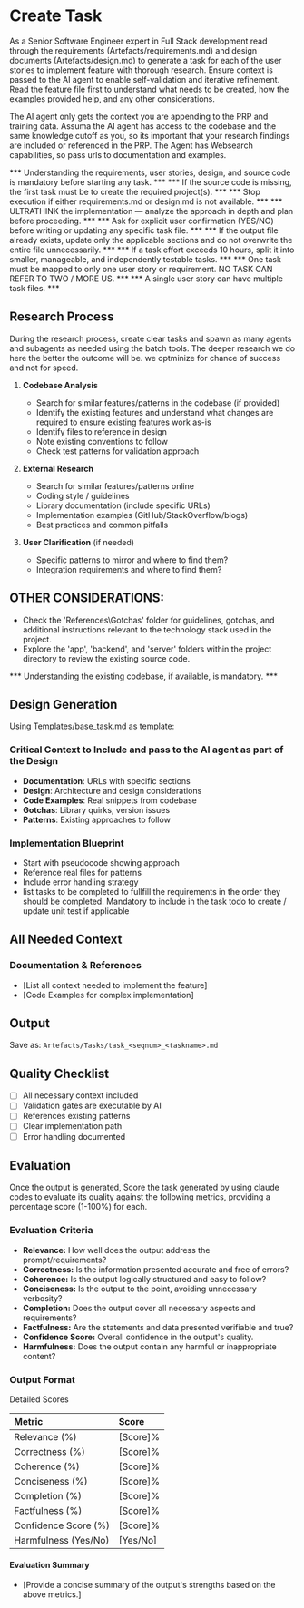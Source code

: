 # Create Task

As a Senior Software Engineer expert in Full Stack development read through the requirements (Artefacts/requirements.md) and design documents (Artefacts/design.md) to generate a task for each of the user stories to implement feature with thorough research. Ensure context is passed to the AI agent to enable self-validation and iterative refinement. Read the feature file first to understand what needs to be created, how the examples provided help, and any other considerations.

The AI agent only gets the context you are appending to the PRP and training data. Assuma the AI agent has access to the codebase and the same knowledge cutoff as you, so its important that your research findings are included or referenced in the PRP. The Agent has Websearch capabilities, so pass urls to documentation and examples.

*** Understanding the requirements, user stories, design, and source code is mandatory before starting any task. ***
*** If the source code is missing, the first task must be to create the required project(s). ***
*** Stop execution if either requirements.md or design.md is not available. ***
*** ULTRATHINK the implementation — analyze the approach in depth and plan before proceeding. ***
*** Ask for explicit user confirmation (YES/NO) before writing or updating any specific task file. ***
*** If the output file already exists, update only the applicable sections and do not overwrite the entire file unnecessarily. ***
*** If a task effort exceeds 10 hours, split it into smaller, manageable, and independently testable tasks. ***
*** One task must be mapped to only one user story or requirement. NO TASK CAN REFER TO TWO / MORE US. ***
*** A single user story can have multiple task files. ***

## Research Process

During the research process, create clear tasks and spawn as many agents and subagents as needed using the batch tools. The deeper research we do here the better the outcome will be. we optminize for chance of success and not for speed.

1. **Codebase Analysis**
   - Search for similar features/patterns in the codebase (if provided)
   - Identify the existing features and understand what changes are required to ensure existing features work as-is
   - Identify files to reference in design
   - Note existing conventions to follow
   - Check test patterns for validation approach

2. **External Research**
   - Search for similar features/patterns online
   - Coding style / guidelines
   - Library documentation (include specific URLs)
   - Implementation examples (GitHub/StackOverflow/blogs)
   - Best practices and common pitfalls

3. **User Clarification** (if needed)
   - Specific patterns to mirror and where to find them?
   - Integration requirements and where to find them?

## OTHER CONSIDERATIONS:

- Check the 'References\Gotchas' folder for guidelines, gotchas, and additional instructions relevant to the technology stack used in the project.
- Explore the 'app', 'backend', and 'server' folders within the project directory to review the existing source code.

*** Understanding the existing codebase, if available, is mandatory. ***

## Design Generation

Using Templates/base_task.md as template:

### Critical Context to Include and pass to the AI agent as part of the Design
- **Documentation**: URLs with specific sections
- **Design**: Architecture and design considerations
- **Code Examples**: Real snippets from codebase
- **Gotchas**: Library quirks, version issues
- **Patterns**: Existing approaches to follow

### Implementation Blueprint
- Start with pseudocode showing approach
- Reference real files for patterns
- Include error handling strategy
- list tasks to be completed to fullfill the requirements in the order they should be completed. Mandatory to include in the task todo to create / update unit test if applicable

## All Needed Context

### Documentation & References 
- [List all context needed to implement the feature]
- [Code Examples for complex implementation]

## Output
Save as: `Artefacts/Tasks/task_<seqnum>_<taskname>.md`

## Quality Checklist
- [ ] All necessary context included
- [ ] Validation gates are executable by AI
- [ ] References existing patterns
- [ ] Clear implementation path
- [ ] Error handling documented

## Evaluation

Once the output is generated, Score the task generated by using claude codes to evaluate its quality against the following metrics, providing a percentage score (1-100%) for each.

### Evaluation Criteria

* **Relevance:** How well does the output address the prompt/requirements?  
* **Correctness:** Is the information presented accurate and free of errors?  
* **Coherence:** Is the output logically structured and easy to follow?  
* **Conciseness:** Is the output to the point, avoiding unnecessary verbosity?  
* **Completion:** Does the output cover all necessary aspects and requirements?  
* **Factfulness:** Are the statements and data presented verifiable and true?  
* **Confidence Score:** Overall confidence in the output's quality.  
* **Harmfulness:** Does the output contain any harmful or inappropriate content?

### Output Format

Detailed Scores

| Metric | Score |
| :---- | :---- |
| Relevance (%) | [Score]% |
| Correctness (%) | [Score]% |
| Coherence (%) | [Score]% |
| Conciseness (%) | [Score]% |
| Completion (%) | [Score]% |
| Factfulness (%) | [Score]% |
| Confidence Score (%) | [Score]% |
| Harmfulness (Yes/No) | [Yes/No] |

#### Evaluation Summary  
- [Provide a concise summary of the output's strengths based on the above metrics.]  
